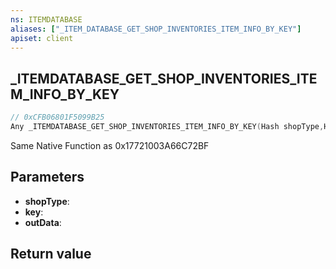 ```yaml
---
ns: ITEMDATABASE
aliases: ["_ITEM_DATABASE_GET_SHOP_INVENTORIES_ITEM_INFO_BY_KEY"]
apiset: client
---
```

## _ITEMDATABASE_GET_SHOP_INVENTORIES_ITEM_INFO_BY_KEY

```c
// 0xCFB06801F5099B25
Any _ITEMDATABASE_GET_SHOP_INVENTORIES_ITEM_INFO_BY_KEY(Hash shopType,Hash key,Any* outData);
```

Same Native Function as 0x17721003A66C72BF

## Parameters
* **shopType**:
* **key**:
* **outData**:

## Return value

